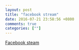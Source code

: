 ```yaml
---
layout: post
title: "facebook stream"
date: 2016-07-21 23:58:56 +0800
comments: true
categories: [""]
---
```



<!-- more -->

[Facebook steam]

[Facebook steam]:http://www.infoq.com/cn/news/2016/07/Facebook-MapReduce